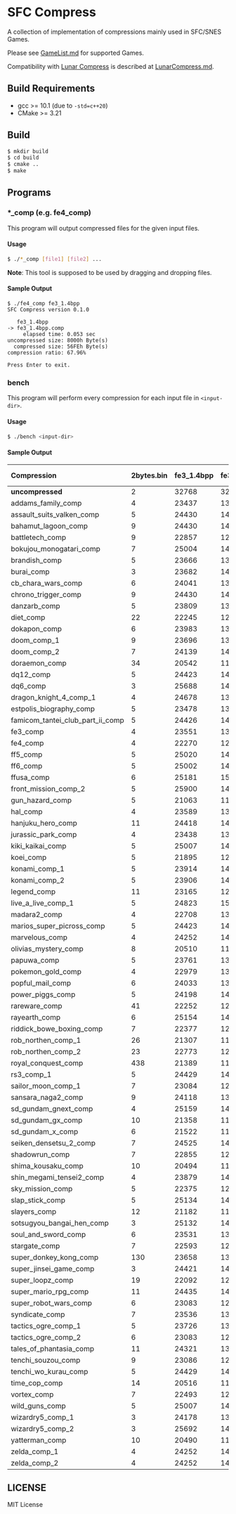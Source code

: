 # SFC Compress

A collection of implementation of compressions mainly used in SFC/SNES Games.

Please see [GameList.md](doc/GameList.md) for supported Games.

Compatibility with [Lunar Compress](https://fusoya.eludevisibility.org/lc/index.html) is described at [LunarCompress.md](doc/LunarCompress.md).

## Build Requirements

- gcc >= 10.1 (due to `-std=c++20`)
- CMake >= 3.21

## Build

```bash
$ mkdir build
$ cd build
$ cmake ..
$ make
```

## Programs

### *_comp (e.g. fe4_comp)

This program will output compressed files for the given input files.

#### Usage

```bash
$ ./*_comp [file1] [file2] ...
```

**Note**: This tool is supposed to be used by dragging and dropping files.

#### Sample Output

```text
$ ./fe4_comp fe3_1.4bpp
SFC Compress version 0.1.0

   fe3_1.4bpp
-> fe3_1.4bpp.comp
     elapsed time: 0.053 sec
uncompressed size: 8000h Byte(s)
  compressed size: 56FEh Byte(s)
compression ratio: 67.96%

Press Enter to exit.
```

### bench

This program will perform every compression for each input file in `<input-dir>`.

#### Usage

```bash
$ ./bench <input-dir>
```

#### Sample Output

| Compression | 2bytes.bin | fe3_1.4bpp | fe3_2.4bpp | ff6.4bpp | ff6.map | lal.event | sample.4bpp | sdk2_1.map | Total Size | Running Time | Hash |
| :---- | :---- | :---- | :---- | :---- | :---- | :---- | :---- | :---- | :---- | :---- | :---- |
| **uncompressed**                         |     2 | 32768 | 32768 | 32768 | 32768 | 17435 | 28672 | 29568 | 206749 | ------ | -------- |
| addams_family_comp                       |     4 | 23437 | 13216 | 31666 |  8851 | 13549 | 25773 |  8601 | 125097 | 0.0687 | FDCD9EB3 |
| assault_suits_valken_comp                |     5 | 24430 | 14173 | 29310 |  9694 | 14427 | 22174 |  6645 | 120858 | 0.0719 | 4D05E986 |
| bahamut_lagoon_comp                      |     9 | 24430 | 14176 | 32718 |  9694 | 14430 | 27163 |  6648 | 129268 | 0.0742 | 3CEAFFE1 |
| battletech_comp                          |     9 | 22857 | 12765 | 30165 |  8331 | 13438 | 25260 |  5736 | 118561 | 0.3214 | 3CFD6EC6 |
| bokujou_monogatari_comp                  |     7 | 25004 | 14051 | 33168 |  9453 | 14849 | 27809 |  7225 | 131566 | 0.0573 | 4D976D4D |
| brandish_comp                            |     5 | 23666 | 13029 | 29310 |  8174 | 13769 | 22174 |  6243 | 116370 | 0.1603 | 32710632 |
| burai_comp                               |     3 | 23682 | 14546 | 32182 | 12018 | 13218 | 25978 | 11528 | 133155 | 0.1208 | FEF1E5C2 |
| cb_chara_wars_comp                       |     6 | 24041 | 13211 | 32279 |  8618 | 14150 | 26690 |  6252 | 125247 | 0.2330 | 8947D6F0 |
| chrono_trigger_comp                      |     9 | 24430 | 14056 | 32718 |  9458 | 14430 | 27163 |  6648 | 128912 | 0.1054 | 0DD1A27C |
| danzarb_comp                             |     5 | 23809 | 13786 | 31534 |  9304 | 13988 | 26485 |  5758 | 124669 | 0.0485 | D5B00688 |
| diet_comp                                |    22 | 22245 | 12582 | 30687 |  8203 | 12620 | 24631 |  6489 | 117479 | 0.1354 | 29EF3CCD |
| dokapon_comp                             |     6 | 23983 | 13940 | 31828 |  9434 | 14033 | 26017 |  6689 | 125930 | 0.4478 | 6C1C92FB |
| doom_comp_1                              |     9 | 23696 | 13550 | 30207 |  8950 | 13706 | 25671 |  6797 | 122586 | 0.3600 | E6A4C014 |
| doom_comp_2                              |     7 | 24139 | 14304 | 30205 |  9915 | 14370 | 25669 |  6795 | 125404 | 0.2046 | A0182B5B |
| doraemon_comp                            |    34 | 20542 | 11110 | 28440 |  7497 | 11963 | 23165 |  5080 | 107831 | 0.2318 | 3EEC5029 |
| dq12_comp                                |     5 | 24423 | 14169 | 32710 |  9693 | 14424 | 27153 |  6643 | 129220 | 0.0492 | 9E3F4EF0 |
| dq6_comp                                 |     3 | 25688 | 14401 | 33638 |  9875 | 15169 | 28400 |  8489 | 135663 | 0.0608 | EF916FB5 |
| dragon_knight_4_comp_1                   |     4 | 24678 | 13941 | 32770 |  9433 | 14593 | 27388 |  7217 | 130024 | 0.0518 | 2CA7FBC4 |
| estpolis_biography_comp                  |     5 | 23478 | 13366 | 31256 |  8797 | 13507 | 26323 |  5962 | 122694 | 0.0665 | CC9E43C3 |
| famicom_tantei_club_part_ii_comp         |     5 | 24426 | 14169 | 32713 |  9693 | 14424 | 27158 |  6643 | 129231 | 0.0488 | 23FCFD3F |
| fe3_comp                                 |     4 | 23551 | 13412 | 30818 |  9716 | 14144 | 26259 |  6101 | 124005 | 0.3126 | 2635D057 |
| fe4_comp                                 |     4 | 22270 | 12763 | 29833 |  9019 | 13588 | 24654 |  5436 | 117567 | 0.1449 | 69FDF671 |
| ff5_comp                                 |     5 | 25020 | 14050 | 33168 |  9457 | 14847 | 27812 |  7239 | 131598 | 0.0538 | F94B1331 |
| ff6_comp                                 |     5 | 25002 | 14049 | 33166 |  9451 | 14847 | 27807 |  7223 | 131550 | 0.0543 | 1C4BF2B6 |
| ffusa_comp                               |     6 | 25181 | 15386 | 32282 | 12510 | 14844 | 27388 | 11305 | 138902 | 0.0727 | 555BBE73 |
| front_mission_comp_2                     |     5 | 25900 | 14694 | 34101 |  9511 | 15546 | 28894 |  6641 | 135292 | 0.0996 | FA516D58 |
| gun_hazard_comp                          |     5 | 21063 | 11737 | 29310 |  8174 | 13769 | 21229 |  6243 | 111530 | 0.2751 | ED5DB7F4 |
| hal_comp                                 |     4 | 23589 | 13547 | 30810 | 10181 | 14677 | 26442 |  6556 | 125806 | 0.3090 | 2BA7727B |
| hanjuku_hero_comp                        |    11 | 24418 | 14151 | 32712 |  9692 | 14424 | 27127 |  6649 | 129184 | 0.0560 | 8EC736EB |
| jurassic_park_comp                       |     4 | 23438 | 13216 | 31666 |  8852 | 13550 | 25774 |  8602 | 125102 | 0.0607 | 34541B52 |
| kiki_kaikai_comp                         |     5 | 25007 | 14052 | 32771 |  9453 | 14849 | 27810 |  7225 | 131172 | 0.0572 | E4A4C89E |
| koei_comp                                |     5 | 21895 | 12134 | 30632 |  8096 | 12369 | 24554 |  6225 | 115910 | 0.1770 | E344CF3E |
| konami_comp_1                            |     5 | 23914 | 14232 | 30474 | 10451 | 14671 | 25860 |  7630 | 127237 | 0.0667 | 3A7D7CB0 |
| konami_comp_2                            |     5 | 23906 | 14139 | 30474 | 10451 | 14671 | 25860 |  7605 | 127111 | 0.0675 | DBF893B8 |
| legend_comp                              |    11 | 23165 | 12952 | 31118 |  8635 | 13522 | 25467 |  6422 | 121292 | 0.0537 | 96E3F84C |
| live_a_live_comp_1                       |     5 | 24823 | 15027 | 30716 | 11685 | 14135 | 26503 |  7707 | 130601 | 0.1329 | 3141C171 |
| madara2_comp                             |     4 | 22708 | 13517 | 29768 | 10594 | 14364 | 24851 |  7593 | 123399 | 0.1026 | 3381A7EF |
| marios_super_picross_comp                |     5 | 24423 | 14169 | 32710 |  9693 | 14424 | 27153 |  6643 | 129220 | 0.0485 | 43D4AA0A |
| marvelous_comp                           |     4 | 24252 | 14148 | 31052 | 10233 | 14682 | 26820 |  6560 | 127751 | 1.2515 | 51CFB1CD |
| olivias_mystery_comp                     |     8 | 20510 | 11078 | 28408 |  7465 | 11931 | 23133 |  5048 | 107581 | 0.2341 | 5FA8A160 |
| papuwa_comp                              |     5 | 23761 | 13277 | 30810 |  8715 | 13980 | 26296 |  6503 | 123347 | 0.4384 | 7776B6CB |
| pokemon_gold_comp                        |     4 | 22979 | 13032 | 30593 | 10041 | 14177 | 26125 |  6058 | 123009 | 0.4900 | 07FC9A7F |
| popful_mail_comp                         |     6 | 24033 | 13745 | 30810 |  9053 | 14278 | 26388 |  6501 | 124814 | 0.6011 | 29C3E45A |
| power_piggs_comp                         |     5 | 24198 | 14396 | 32558 | 10013 | 14407 | 27093 |  6373 | 129043 | 0.0477 | 84DF3AE0 |
| rareware_comp                            |    41 | 22252 | 12723 | 30599 |  8709 | 13201 | 25221 |  5719 | 118465 | 0.5454 | F3FE034F |
| rayearth_comp                            |     6 | 25154 | 14655 | 31247 | 10547 | 14686 | 27108 |  8860 | 132263 | 0.0914 | DF56CDD8 |
| riddick_bowe_boxing_comp                 |     7 | 22377 | 12464 | 31061 |  8552 | 12750 | 25050 |  7634 | 119895 | 0.1200 | 6C9B46B7 |
| rob_northen_comp_1                       |    26 | 21307 | 11784 | 29385 |  7675 | 11943 | 24048 |  5096 | 111264 | 1.2694 | A46D379A |
| rob_northen_comp_2                       |    23 | 22773 | 12667 | 30191 |  8110 | 12896 | 25150 |  6517 | 118327 | 0.1164 | F93802D2 |
| royal_conquest_comp                      |   438 | 21389 | 11675 | 28895 |  7941 | 12500 | 23695 |  5789 | 112322 | 0.1961 | 1BAB55C1 |
| rs3_comp_1                               |     5 | 24429 | 14172 | 32714 |  9693 | 14426 | 27159 |  6644 | 129242 | 0.0511 | 50255019 |
| sailor_moon_comp_1                       |     7 | 23084 | 12800 | 31746 |  8081 | 12994 | 25786 |  6256 | 120754 | 0.0831 | D74045B9 |
| sansara_naga2_comp                       |     9 | 24118 | 13774 | 30929 |  9821 | 14199 | 26412 |  8506 | 127768 | 0.1169 | C70FEA18 |
| sd_gundam_gnext_comp                     |     4 | 25159 | 14182 | 32770 |  9456 | 14808 | 27612 |  6432 | 130423 | 0.0479 | 6D69932E |
| sd_gundam_gx_comp                        |    10 | 21358 | 11618 | 28774 |  7850 | 12286 | 23586 |  5618 | 111100 | 0.1671 | 71518908 |
| sd_gundam_x_comp                         |     6 | 21522 | 11838 | 28890 |  8514 | 12737 | 23684 |  7253 | 114444 | 0.1588 | 3E503482 |
| seiken_densetsu_2_comp                   |     7 | 24525 | 14812 | 30704 | 10624 | 14351 | 26111 |  7846 | 128980 | 0.3821 | 3F9A5966 |
| shadowrun_comp                           |     7 | 22855 | 12763 | 30163 |  8329 | 13436 | 25258 |  5734 | 118545 | 0.3155 | 75D20B18 |
| shima_kousaku_comp                       |    10 | 20494 | 11053 | 28409 |  7382 | 11852 | 23123 |  4769 | 107092 | 0.2143 | BA0850E7 |
| shin_megami_tensei2_comp                 |     4 | 23879 | 14110 | 30444 | 10451 | 14658 | 25840 |  7601 | 126987 | 0.0891 | 82F04553 |
| sky_mission_comp                         |     5 | 22375 | 12462 | 31059 |  8550 | 12748 | 25048 |  7632 | 119879 | 0.1222 | A87A5246 |
| slap_stick_comp                          |     5 | 25134 | 14773 | 33207 | 11432 | 14495 | 27671 | 11230 | 137947 | 0.0715 | F4566128 |
| slayers_comp                             |    12 | 21182 | 11594 | 28744 |  7634 | 12228 | 23616 |  5230 | 110240 | 0.1514 | EA68BBA3 |
| sotsugyou_bangai_hen_comp                |     3 | 25132 | 14771 | 33205 | 11430 | 14493 | 27669 | 11228 | 137931 | 0.0717 | 4F745F24 |
| soul_and_sword_comp                      |     6 | 23531 | 13196 | 30625 |  8621 | 13805 | 25796 |  6726 | 122306 | 0.1024 | 4A7448C5 |
| stargate_comp                            |     7 | 22593 | 12599 | 29967 |  8241 | 13283 | 24997 |  5682 | 117369 | 1.9343 | 6174A0CF |
| super_donkey_kong_comp                   |   130 | 23658 | 13533 | 30447 |  9018 | 14401 | 25949 |  6250 | 123386 | 0.1432 | CB1196EC |
| super_jinsei_game_comp                   |     3 | 24421 | 14167 | 32708 |  9691 | 14422 | 27151 |  6641 | 129204 | 0.0495 | D6574806 |
| super_loopz_comp                         |    19 | 22092 | 12282 | 30215 |  8071 | 12426 | 25070 |  5649 | 115824 | 2.0482 | EA30F4E9 |
| super_mario_rpg_comp                     |    11 | 24435 | 14178 | 32720 |  9699 | 14432 | 27165 |  6650 | 129290 | 0.0499 | 360F25DB |
| super_robot_wars_comp                    |     6 | 23083 | 12800 | 31746 |  8081 | 12993 | 25785 |  6255 | 120749 | 0.0845 | E5939466 |
| syndicate_comp                           |     7 | 23536 | 13173 | 31245 |  8860 | 13669 | 25389 |  5651 | 121530 | 1.6342 | 1CA2C865 |
| tactics_ogre_comp_1                      |     5 | 23726 | 13594 | 30747 |  9014 | 14004 | 26347 |  5571 | 123008 | 0.0750 | 8641BABA |
| tactics_ogre_comp_2                      |     6 | 23083 | 12800 | 31746 |  8081 | 12993 | 25785 |  6255 | 120749 | 0.0838 | B14985F5 |
| tales_of_phantasia_comp                  |    11 | 24321 | 13728 | 32706 |  9022 | 14433 | 27114 |  6527 | 127862 | 0.0949 | 1ED98940 |
| tenchi_souzou_comp                       |     9 | 23086 | 12803 | 31748 |  8084 | 12996 | 25788 |  6258 | 120772 | 0.0839 | C3BD936E |
| tenchi_wo_kurau_comp                     |     5 | 24429 | 14172 | 32714 |  9693 | 14426 | 27159 |  6644 | 129242 | 0.0519 | C5E98D96 |
| time_cop_comp                            |    14 | 20516 | 11084 | 28414 |  7472 | 11938 | 23140 |  5054 | 107632 | 0.2390 | E5F2AF3B |
| vortex_comp                              |     7 | 22493 | 12874 | 29956 |  8788 | 12680 | 24850 |  6236 | 117884 | 0.5191 | A27CC256 |
| wild_guns_comp                           |     5 | 25007 | 14052 | 31831 |  9453 | 14849 | 27759 |  7225 | 130181 | 0.0611 | DA1D75A4 |
| wizardry5_comp_1                         |     3 | 24178 | 13729 | 32193 |  9775 | 14279 | 26839 |  9429 | 130425 | 0.0654 | 54494D6A |
| wizardry5_comp_2                         |     3 | 25692 | 14401 | 33639 |  9875 | 15170 | 28401 |  8490 | 135671 | 0.0588 | EE6D3436 |
| yatterman_comp                           |    10 | 20490 | 11062 | 28408 |  7382 | 11854 | 23126 |  4762 | 107094 | 0.2259 | ADD17EC0 |
| zelda_comp_1                             |     4 | 24252 | 14157 | 31052 | 10233 | 14682 | 26820 |  6560 | 127760 | 0.1846 | EF2A502A |
| zelda_comp_2                             |     4 | 24252 | 14157 | 31052 | 10233 | 14682 | 26820 |  6560 | 127760 | 0.1864 | A48D2149 |

## LICENSE

MIT License
